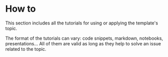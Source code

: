 # How to

This section includes all the tutorials for using or applying the template's topic.

The format of the tutorials can vary: code snippets, markdown, notebooks, presentations... All of them are valid as long as they help to solve an issue related to the topic.
